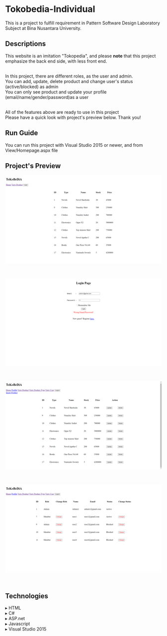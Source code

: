 # Tokobedia-Individual
This is a project to fulfill requirement in Pattern Software Design Laboratory Subject at Bina Nusantara University.

## Descriptions
This website is an imitation "Tokopedia", and please <b>note</b> that this project emphasize the back end side, with less front end. 

<br>In this project, there are different roles, as the user and admin. 
<br>You can add, update, delete product and change user's status (active/blocked) as admin
<br>You can only see product and update your profile (email/name/gender/password)as a user

<br>All of the features above are ready to use in this project
<br>Please have a quick look with project's preview below. Thank you!

## Run Guide
You can run this project with Visual Studio 2015 or newer, and from View/Homepage.aspx file

## Project's Preview
<p align="center"><img src="Homepage.png"></p><br>
<p align="center"><img src="loginFailed.png"></p><br>
<p align="center"><img src="ProductView.png"></p><br>
<p align="center"><img src="User.png"></p><br>

## Technologies
▸ HTML<br>
▸ C#<br>
▸ ASP.net<br>
▸ Javascript<br>
▸ Visual Studio 2015<br>
